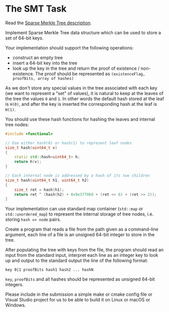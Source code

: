 # The SMT Task

Read the [Sparse Merkle Tree description].

Implement Sparse Merkle Tree data structure which can be used to store a set of 64-bit keys.

Your implementation should support the following operations:

- construct an empty tree
- insert a 64-bit key into the tree
- look up the key in the tree and return the proof of existence / non-existence. The proof should be represented as `(existenceFlag, proofBits, array of hashes)`

As we don't store any special values in the tree associated with each key (we want to represent a "set" of values), it is natural to keep at the leaves of the tree the values `0` and `1`. In other words the default hash stored at the leaf is `H(0)`, and after the key is inserted the corresponding hash at the leaf is `H(1)`.

You should use these hash functions for hashing the leaves and internal tree nodes:

```cpp
#include <functional>

// Use either hash(0) or hash(1) to represent leaf nodes
size_t hash(uint64_t v)
{
    static std::hash<uint64_t> h;
    return h(v);
}

// Each internal node is addressed by a hash of its two children
size_t hash(uint64_t h1, uint64_t h2)
{
    size_t ret = hash(h1);
    return ret ^ (hash(h2) + 0x9e3779b9 + (ret << 6) + (ret >> 2));
}
```

Your implementation can use standard map container (`std::map` or `std::unordered_map`) to represent the internal storage of tree nodes, i.e. storing `hash => node` pairs. 

Create a program that reads a file from the path given as a command-line argument, each line of a file is an unsigned 64-bit integer to store in the tree.

After populating the tree with keys from the file, the program should read an input from the standard input, interpret each line as an integer key to look up and output to the standard output the line of the following format:

```
key 0|1 proofBits hash1 hash2 ... hashN
```

`key`, `proofBits` and all hashes should be represented as unsigned 64-bit integers.

Please include in the submission a simple make or cmake config file or Visual Studio project for us to be able to build it on Linux or macOS or Windows.


[Sparse Merkle Tree description]: ./Sparse%20Merkle%20Tree.md
